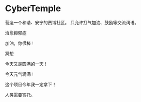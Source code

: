 # CyberTemple

营造一个和谐、安宁的赛博社区。
只允许打气加油、鼓励等交流词语。

治愈抑郁症

加油，你很棒！

冥想

今天又是圆满的一天！

今天元气满满！

这个项目今年我一定拿下！

人类需要寄托。